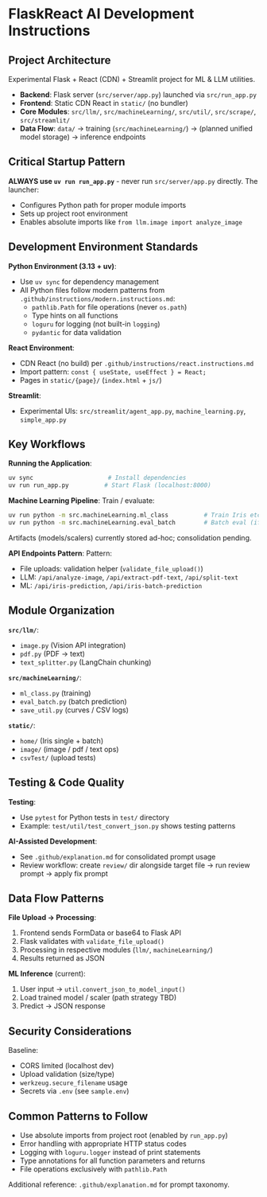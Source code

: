 # FlaskReact AI Development Instructions

## Project Architecture

Experimental Flask + React (CDN) + Streamlit project for ML & LLM utilities.

- **Backend**: Flask server (`src/server/app.py`) launched via `src/run_app.py`
- **Frontend**: Static CDN React in `static/` (no bundler)
- **Core Modules**: `src/llm/`, `src/machineLearning/`, `src/util/`, `src/scrape/`, `src/streamlit/`
- **Data Flow**: `data/` → training (`src/machineLearning/`) → (planned unified model storage) → inference endpoints

## Critical Startup Pattern

**ALWAYS use `uv run run_app.py`** - never run `src/server/app.py` directly. The launcher:
- Configures Python path for proper module imports 
- Sets up project root environment
- Enables absolute imports like `from llm.image import analyze_image`

## Development Environment Standards

**Python Environment (3.13 + uv)**:
- Use `uv sync` for dependency management 
- All Python files follow modern patterns from `.github/instructions/modern.instructions.md`:
  - `pathlib.Path` for file operations (never `os.path`)
  - Type hints on all functions
  - `loguru` for logging (not built-in `logging`)
  - `pydantic` for data validation

**React Environment**:
- CDN React (no build) per `.github/instructions/react.instructions.md`
- Import pattern: `const { useState, useEffect } = React;`
- Pages in `static/{page}/` (`index.html` + `js/`)

**Streamlit**:
- Experimental UIs: `src/streamlit/agent_app.py`, `machine_learning.py`, `simple_app.py`

## Key Workflows

**Running the Application**:
```bash
uv sync                     # Install dependencies
uv run run_app.py          # Start Flask (localhost:8000)
```

**Machine Learning Pipeline**:
Train / evaluate:
```bash
uv run python -m src.machineLearning.ml_class          # Train Iris etc.
uv run python -m src.machineLearning.eval_batch        # Batch eval (if main provided)
```
Artifacts (models/scalers) currently stored ad-hoc; consolidation pending.

**API Endpoints Pattern**:
Pattern:
- File uploads: validation helper (`validate_file_upload()`)
- LLM: `/api/analyze-image`, `/api/extract-pdf-text`, `/api/split-text`
- ML: `/api/iris-prediction`, `/api/iris-batch-prediction`

## Module Organization

**`src/llm/`**:
- `image.py` (Vision API integration)
- `pdf.py` (PDF → text)
- `text_splitter.py` (LangChain chunking)

**`src/machineLearning/`**:
- `ml_class.py` (training)
- `eval_batch.py` (batch prediction)
- `save_util.py` (curves / CSV logs)

**`static/`**:
- `home/` (Iris single + batch)
- `image/` (image / pdf / text ops)
- `csvTest/` (upload tests)

## Testing & Code Quality

**Testing**:
- Use `pytest` for Python tests in `test/` directory
- Example: `test/util/test_convert_json.py` shows testing patterns

**AI-Assisted Development**:
- See `.github/explanation.md` for consolidated prompt usage
- Review workflow: create `review/` dir alongside target file → run review prompt → apply fix prompt

## Data Flow Patterns

**File Upload → Processing**:
1. Frontend sends FormData or base64 to Flask API
2. Flask validates with `validate_file_upload()`
3. Processing in respective modules (`llm/`, `machineLearning/`)
4. Results returned as JSON

**ML Inference** (current):
1. User input → `util.convert_json_to_model_input()`
2. Load trained model / scaler (path strategy TBD)
3. Predict → JSON response

## Security Considerations

Baseline:
- CORS limited (localhost dev)
- Upload validation (size/type)
- `werkzeug.secure_filename` usage
- Secrets via `.env` (see `sample.env`)

## Common Patterns to Follow

- Use absolute imports from project root (enabled by `run_app.py`)
- Error handling with appropriate HTTP status codes
- Logging with `loguru.logger` instead of print statements
- Type annotations for all function parameters and returns
- File operations exclusively with `pathlib.Path`

Additional reference: `.github/explanation.md` for prompt taxonomy.
